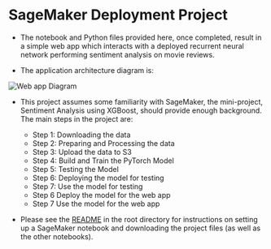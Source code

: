 # SageMaker Deployment Project

* The notebook and Python files provided here, once completed, result in a simple web app which interacts with a deployed recurrent neural network performing sentiment analysis on movie reviews.

* The application architecture diagram is:

![Web app Diagram](./Web&#32;App&#32;Diagram.svg)

* This project assumes some familiarity with SageMaker, the mini-project, Sentiment Analysis using XGBoost, should provide enough background. The main steps in the project are:
    + Step 1: Downloading the data
    + Step 2: Preparing and Processing the data
    + Step 3: Upload the data to S3
    + Step 4: Build and Train the PyTorch Model
    + Step 5: Testing the Model
    + Step 6: Deploying the model for testing
    + Step 7: Use the model for testing
    + Step 6 Deploy the model for the web app
    + Step 7 Use the model for the web app

* Please see the [README](https://github.com/liangliang-yang/udacity-sagemaker-deployment/blob/master/README.md) in the root directory for instructions on setting up a SageMaker notebook and downloading the project files (as well as the other notebooks).

 
